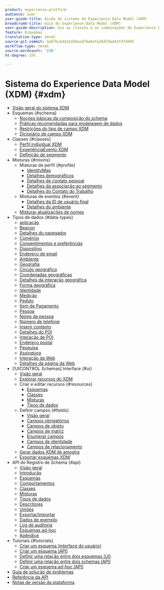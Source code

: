```yaml
---
product: experience-platform
audience: user
user-guide-title: Ajuda do sistema do Experience Data Model (XDM)
breadcrumb-title: Guia do Experience Data Model (XDM)
user-guide-description: Use as classes e as combinações do Experience Data Model (XDM) para padronizar os dados de experiência.
feature: Esquemas
translation-type: tm+mt
source-git-commit: 4a67bcbd2a1458ae47ba64fe2647da442fdf4695
workflow-type: tm+mt
source-wordcount: '238'
ht-degree: 25%

---
```



# Sistema do Experience Data Model (XDM) {#xdm}

* [Visão geral do sistema XDM](home.md)
* Esquemas {#schema}
   * [Noções básicas da composição do schema](schema/composition.md)
   * [Práticas recomendadas para modelagem de dados](schema/best-practices.md)
   * [Restrições do tipo de campo XDM](schema/field-constraints.md)
   * [Dicionário de campo XDM](schema/field-dictionary.md)
* Classes {#classes}
   * [Perfil individual XDM](./classes/individual-profile.md)
   * [ExperiênciaEvento XDM](./classes/experienceevent.md)
   * [Definição de segmento](./classes/segment-definition.md)
* Misturas {#mixins}
   * Misturas de perfil {#profile}
      * [IdentityMap](./mixins/profile/identitymap.md)
      * [Detalhes demográficos](./mixins/profile/person-details.md)
      * [Detalhes de contato pessoal](./mixins/profile/personal-details.md)
      * [Detalhes da associação ao segmento](./mixins/profile/segmentation.md)
      * [Detalhes do Contato do Trabalho](./mixins/profile/work-details.md)
   * Misturas de eventos {#event}
      * [Detalhes da ID de usuário final](./mixins/event/enduserids.md)
      * [Detalhes do ambiente](./mixins/event/environment-details.md)
   * [Misturar atualizações de nomes](./mixins/name-updates.md)
* Tipos de dados {#data-types}
   * [aplicação](./data-types/application.md)
   * [Beacon](./data-types/beacon.md)
   * [Detalhes do navegador](./data-types/browser-details.md)
   * [Comércio](./data-types/commerce.md)
   * [Consentimentos e preferências](./data-types/consents.md)
   * [Dispositivo](./data-types/device.md)
   * [Endereço de email](./data-types/email-address.md)
   * [Ambiente](./data-types/environment.md)
   * [Geografia](./data-types/geo.md)
   * [Círculo geográfico](./data-types/geo-circle.md)
   * [Coordenadas geográficas](./data-types/geo-coordinates.md)
   * [Detalhes da interação geográfica](./data-types/geo-interaction-details.md)
   * [Forma geográfica](./data-types/geo-shape.md)
   * [Identidade](./data-types/identity.md)
   * [Medição](./data-types/measure.md)
   * [Pedido](./data-types/order.md)
   * [Item de Pagamento](./data-types/payment-item.md)
   * [Pessoa](./data-types/person.md)
   * [Nome da pessoa](./data-types/person-name.md)
   * [Número de telefone](./data-types/phone-number.md)
   * [Inserir contexto](./data-types/place-context.md)
   * [Detalhes do POI](./data-types/poi-details.md)
   * [Interação de POI](./data-types/poi-interaction.md)
   * [Endereço postal](./data-types/postal-address.md)
   * [Pesquisa](./data-types/search.md)
   * [Assinatura](./data-types/subscription.md)
   * [Interação da Web](./data-types/web-interactions.md)
   * [Detalhes da página da Web](./data-types/webpage-details.md)
* [!UICONTROL Schemas] Interface {#ui}
   * [Visão geral](./ui/overview.md)
   * [Explorar recursos do XDM](./ui/explore.md)
   * Criar e editar recursos {#resources}
      * [Esquemas](./ui/resources/schemas.md)
      * [Classes](./ui/resources/classes.md)
      * [Misturas](./ui/resources/mixins.md)
      * [Tipos de dados](./ui/resources/data-types.md)
   * Definir campos {#fields}
      * [Visão geral](./ui/fields/overview.md)
      * [Campos obrigatórios](./ui/fields/required.md)
      * [Campos de objeto](./ui/fields/object.md)
      * [Campos de matriz](./ui/fields/array.md)
      * [Enumerar campos](./ui/fields/enum.md)
      * [Campos de identidade](./ui/fields/identity.md)
      * [Campos de relacionamento](./ui/fields/relationship.md)
   * [Gerar dados XDM de amostra](./ui/sample.md)
   * [Exportar esquemas XDM](./ui/export.md)
* API do Registro de Schema {#api}
   * [Visão geral](api/overview.md)
   * [Introdução](api/getting-started.md)
   * [Esquemas](api/schemas.md)
   * [Comportamentos](api/behaviors.md)
   * [Classes](api/classes.md)
   * [Misturas](api/mixins.md)
   * [Tipos de dados](api/data-types.md)
   * [Descritores](api/descriptors.md)
   * [Uniões](api/unions.md)
   * [Exportar/importar](api/export-import.md)
   * [Dados de exemplo](api/sample-data.md)
   * [Log de auditoria](api/audit-log.md)
   * [Esquemas ad-hoc](api/ad-hoc.md)
   * [Apêndice](api/appendix.md)
* Tutoriais {#tutorials}
   * [Criar um esquema (interface do usuário)](tutorials/create-schema-ui.md)
   * [Criar um esquema (API)](tutorials/create-schema-api.md)
   * [Definir uma relação entre dois esquemas (UI)](tutorials/relationship-ui.md)
   * [Definir uma relação entre dois schemas (API)](tutorials/relationship-api.md)
   * [Criar um esquema ad-hoc (API)](tutorials/ad-hoc.md)
* [Guia de solução de problemas](troubleshooting-guide.md)
* [Referência da API](https://www.adobe.io/apis/experienceplatform/home/api-reference.html#!acpdr/swagger-specs/schema-registry.yaml)
* [Notas de versão da plataforma](https://www.adobe.com/go/platform-release-notes-en)